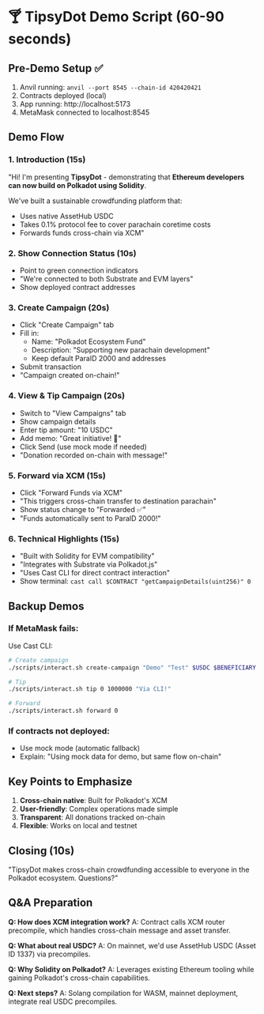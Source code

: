 # 🍸 TipsyDot Demo Script (60-90 seconds)

## Pre-Demo Setup ✅
1. Anvil running: `anvil --port 8545 --chain-id 420420421`
2. Contracts deployed (local)
3. App running: http://localhost:5173
4. MetaMask connected to localhost:8545

## Demo Flow

### 1. Introduction (15s)
"Hi! I'm presenting **TipsyDot** - demonstrating that **Ethereum developers can now build on Polkadot using Solidity**.

We've built a sustainable crowdfunding platform that:
- Uses native AssetHub USDC
- Takes 0.1% protocol fee to cover parachain coretime costs
- Forwards funds cross-chain via XCM"

### 2. Show Connection Status (10s)
- Point to green connection indicators
- "We're connected to both Substrate and EVM layers"
- Show deployed contract addresses

### 3. Create Campaign (20s)
- Click "Create Campaign" tab
- Fill in:
  - Name: "Polkadot Ecosystem Fund"
  - Description: "Supporting new parachain development"
  - Keep default ParaID 2000 and addresses
- Submit transaction
- "Campaign created on-chain!"

### 4. View & Tip Campaign (20s)
- Switch to "View Campaigns" tab
- Show campaign details
- Enter tip amount: "10 USDC"
- Add memo: "Great initiative! 🚀"
- Click Send (use mock mode if needed)
- "Donation recorded on-chain with message!"

### 5. Forward via XCM (15s)
- Click "Forward Funds via XCM"
- "This triggers cross-chain transfer to destination parachain"
- Show status change to "Forwarded ✅"
- "Funds automatically sent to ParaID 2000!"

### 6. Technical Highlights (15s)
- "Built with Solidity for EVM compatibility"
- "Integrates with Substrate via Polkadot.js"
- "Uses Cast CLI for direct contract interaction"
- Show terminal: `cast call $CONTRACT "getCampaignDetails(uint256)" 0`

## Backup Demos

### If MetaMask fails:
Use Cast CLI:
```bash
# Create campaign
./scripts/interact.sh create-campaign "Demo" "Test" $USDC $BENEFICIARY 2000

# Tip
./scripts/interact.sh tip 0 1000000 "Via CLI!"

# Forward
./scripts/interact.sh forward 0
```

### If contracts not deployed:
- Use mock mode (automatic fallback)
- Explain: "Using mock data for demo, but same flow on-chain"

## Key Points to Emphasize

1. **Cross-chain native**: Built for Polkadot's XCM
2. **User-friendly**: Complex operations made simple
3. **Transparent**: All donations tracked on-chain
4. **Flexible**: Works on local and testnet

## Closing (10s)
"TipsyDot makes cross-chain crowdfunding accessible to everyone in the Polkadot ecosystem. Questions?"

## Q&A Preparation

**Q: How does XCM integration work?**
A: Contract calls XCM router precompile, which handles cross-chain message and asset transfer.

**Q: What about real USDC?**
A: On mainnet, we'd use AssetHub USDC (Asset ID 1337) via precompiles.

**Q: Why Solidity on Polkadot?**
A: Leverages existing Ethereum tooling while gaining Polkadot's cross-chain capabilities.

**Q: Next steps?**
A: Solang compilation for WASM, mainnet deployment, integrate real USDC precompiles.
